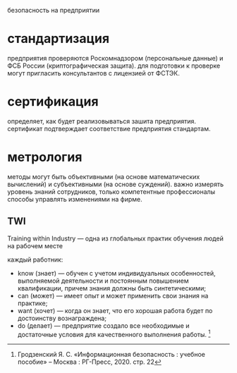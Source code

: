 безопасность на предприятии
# стандартизация
предприятия проверяются Роскомнадзором (персональные данные) и ФСБ России (криптографическая защита). для подготовки к проверке могут пригласить консультантов с лицензией от ФСТЭК.
# сертификация
определяет, как будет реализовываться зашита предприятия. сертификат подтверждает соответствие предприятия стандартам.
# метрология
методы могут быть объективными (на основе математических вычислений) и субъективными (на основе суждений). важно измерять уровень знаний сотрудников, только компетентные профессионалы способы управлять изменениями на фирме.
## TWI
Training within Industry — одна из глобальных практик обучения людей на рабочем месте

каждый работник:
- know (знает) — обучен с учетом индивидуальных особенностей, выполняемой деятельности и постоянным повышением квалификации, причем знания должны быть синтетическими;
- can (может) — имеет опыт и может применить свои знания на практике;
- want (хочет) — когда он знает, что его хорошая работа будет по достоинству вознаграждена;
- do (делает) — предприятие создало все необходимые и достаточные условия для качественного выполнения работы. [^1]

[^1]: Гродзенский Я. С. «Информационная безопасность : учебное пособие» – Москва : РГ-Пресс, 2020. стр. 22